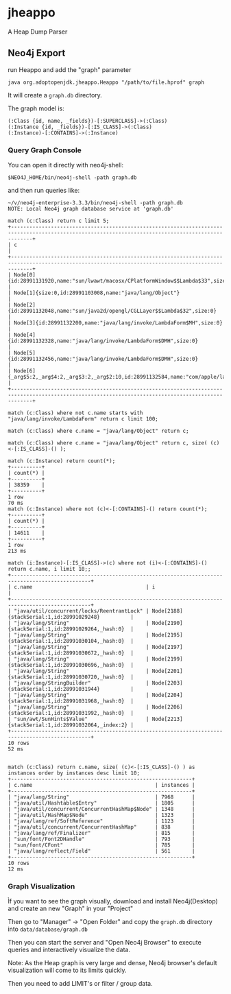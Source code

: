 # jheappo
A Heap Dump Parser


## Neo4j Export

run Heappo and add the "graph" parameter

`java org.adoptopenjdk.jheappo.Heappo "/path/to/file.hprof" graph`

It will create a `graph.db` directory.

The graph model is:

```
(:Class {id, name, _fields})-[:SUPERCLASS]->(:Class)
(:Instance {id, _fields})-[:IS_CLASS]->(:Class)
(:Instance)-[:CONTAINS]->(:Instance)
```
<!-- TODO visual graph model -->

### Query Graph Console

You can open it directly with neo4j-shell:

`$NEO4J_HOME/bin/neo4j-shell -path graph.db`

and then run queries like:

```
~/v/neo4j-enterprise-3.3.3/bin/neo4j-shell -path graph.db
NOTE: Local Neo4j graph database service at 'graph.db'

match (c:Class) return c limit 5;
+---------------------------------------------------------------------------------------------------------------------------------------------------+
| c                                                                                                                                                 |
+---------------------------------------------------------------------------------------------------------------------------------------------------+
| Node[0]{id:28991131920,name:"sun/lwawt/macosx/CPlatformWindow$$Lambda$33",size:8,_arg$1:2}                                                        |
| Node[1]{size:0,id:28991103008,name:"java/lang/Object"}                                                                                            |
| Node[2]{id:28991132048,name:"sun/java2d/opengl/CGLLayer$$Lambda$32",size:0}                                                                       |
| Node[3]{id:28991132200,name:"java/lang/invoke/LambdaForm$MH",size:0}                                                                              |
| Node[4]{id:28991132328,name:"java/lang/invoke/LambdaForm$DMH",size:0}                                                                             |
| Node[5]{id:28991132456,name:"java/lang/invoke/LambdaForm$DMH",size:0}                                                                             |
| Node[6]{_arg$5:2,_arg$4:2,_arg$3:2,_arg$2:10,id:28991132584,name:"com/apple/laf/AquaPainter$AquaSingleImagePainter$$Lambda$31",size:32,_arg$1:10} |
+---------------------------------------------------------------------------------------------------------------------------------------------------+

match (c:Class) where not c.name starts with "java/lang/invoke/LambdaForm" return c limit 100;

match (c:Class) where c.name = "java/lang/Object" return c;

match (c:Class) where c.name = "java/lang/Object" return c, size( (c)<-[:IS_CLASS]-() );

match (c:Instance) return count(*);
+----------+
| count(*) |
+----------+
| 38359    |
+----------+
1 row
70 ms
match (c:Instance) where not (c)<-[:CONTAINS]-() return count(*);
+----------+
| count(*) |
+----------+
| 14611    |
+----------+
1 row
213 ms

match (i:Instance)-[:IS_CLASS]->(c) where not (i)<-[:CONTAINS]-() return c.name, i limit 10;;
+------------------------------------------------------------------------------------------------+
| c.name                                     | i                                                 |
+------------------------------------------------------------------------------------------------+
| "java/util/concurrent/locks/ReentrantLock" | Node[2188]{stackSerial:1,id:28991029248}          |
| "java/lang/String"                         | Node[2190]{stackSerial:1,id:28991029264,_hash:0}  |
| "java/lang/String"                         | Node[2195]{stackSerial:1,id:28991030104,_hash:0}  |
| "java/lang/String"                         | Node[2197]{stackSerial:1,id:28991030672,_hash:0}  |
| "java/lang/String"                         | Node[2199]{stackSerial:1,id:28991030696,_hash:0}  |
| "java/lang/String"                         | Node[2201]{stackSerial:1,id:28991030720,_hash:0}  |
| "java/lang/StringBuilder"                  | Node[2203]{stackSerial:1,id:28991031944}          |
| "java/lang/String"                         | Node[2204]{stackSerial:1,id:28991031968,_hash:0}  |
| "java/lang/String"                         | Node[2206]{stackSerial:1,id:28991031992,_hash:0}  |
| "sun/awt/SunHints$Value"                   | Node[2213]{stackSerial:1,id:28991032064,_index:2} |
+------------------------------------------------------------------------------------------------+
10 rows
52 ms


match (c:Class) return c.name, size( (c)<-[:IS_CLASS]-() ) as instances order by instances desc limit 10;
+-----------------------------------------------------------+
| c.name                                        | instances |
+-----------------------------------------------------------+
| "java/lang/String"                            | 7968      |
| "java/util/Hashtable$Entry"                   | 1805      |
| "java/util/concurrent/ConcurrentHashMap$Node" | 1348      |
| "java/util/HashMap$Node"                      | 1323      |
| "java/lang/ref/SoftReference"                 | 1123      |
| "java/util/concurrent/ConcurrentHashMap"      | 838       |
| "java/lang/ref/Finalizer"                     | 815       |
| "sun/font/Font2DHandle"                       | 793       |
| "sun/font/CFont"                              | 785       |
| "java/lang/reflect/Field"                     | 561       |
+-----------------------------------------------------------+
10 rows
12 ms
```

### Graph Visualization

Ìf you want to see the graph visually, download and install Neo4j(Desktop) and create an new "Graph" in your "Project"

Then go to "Manager" -> "Open Folder" and copy the `graph.db` directory into `data/database/graph.db`

Then you can start the server and "Open Neo4j Browser" to execute queries and interactively visualize the data.

Note: As the Heap graph is very large and dense, Neo4j browser's default visualization will come to its limits quickly.

Then you need to add LIMIT's or filter / group data.

